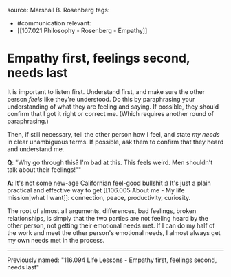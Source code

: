 source: Marshall B. Rosenberg
tags:
- #communication 
relevant:
- [[107.021 Philosophy - Rosenberg - Empathy]]

# Empathy first, feelings second, needs last

It is important to listen first. Understand first, and make sure the other person _feels_ like they're understood. Do this by paraphrasing your understanding of what they are feeling and saying. If possible, they should confirm that I got it right or correct me. (Which requires another round of paraphrasing.)

Then, if still necessary, tell the other person how I feel, and state _my needs_ in clear unambiguous terms. If possible, ask them to confirm that they heard and understand me.

**Q**: "Why go through this? I'm bad at this. This feels weird. Men shouldn't talk about their feelings!""

**A**: It's not some new-age Californian feel-good bullshit :) It's just a plain practical and effective way to get [[106.005 About me - My life mission|what I want]]: connection, peace, productivity, curiosity.

The root of almost all arguments, differences, bad feelings, broken relationships, is simply that the two parties are not feeling heard by the other person, not getting their emotional needs met. If I can do my half of the work and meet the other person's emotional needs, I almost always get my own needs met in the process.

---

Previously named: "116.094 Life Lessons - Empathy first, feelings second, needs last"